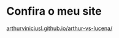 # Confira o meu site
[arthurviniciusl.github.io/arthur-vs-lucena/](https://arthurviniciusl.github.io/arthur-vs-lucena/)
